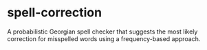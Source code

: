 # spell-correction
 A probabilistic Georgian spell checker that suggests the most likely correction for misspelled words using a frequency-based approach.
